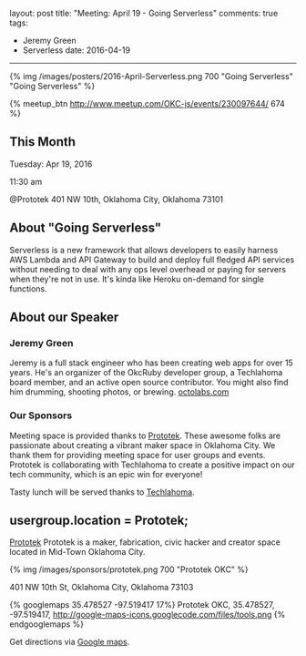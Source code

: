 layout: post
title: "Meeting: April 19 - Going Serverless"
comments: true
tags:
  - Jeremy Green
  - Serverless
date: 2016-04-19
---

{% img /images/posters/2016-April-Serverless.png 700 "Going Serverless" "Going Serverless" %}

{% meetup_btn http://www.meetup.com/OKC-js/events/230097644/ 674 %}

## This Month
Tuesday: Apr 19, 2016

11:30 am

@Prototek
401 NW 10th,
Oklahoma City, Oklahoma
73101


## About "Going Serverless"
Serverless is a new framework that allows developers to easily harness AWS Lambda and API Gateway to build and deploy full fledged API services without needing to deal with any ops level overhead or paying for servers when they're not in use. It's kinda like Heroku on-demand for single functions.

## About our Speaker

### Jeremy Green
Jeremy is a full stack engineer who has been creating web apps for over 15 years. He's an organizer of the OkcRuby developer group, a Techlahoma board member, and an active open source contributor. You might also find him drumming, shooting photos, or brewing.
[octolabs.com](http://www.octolabs.com/)

<!-- more -->

### Our Sponsors
Meeting space is provided thanks to [Prototek](http://www.prototekokc.com). These awesome folks are passionate about creating a vibrant maker space in Oklahoma City. We thank them for providing meeting space for user groups and events. Prototek is collaborating with Techlahoma to create a positive impact on our tech community, which is an epic win for everyone!

Tasty lunch will be served thanks to [Techlahoma](http://techlahoma.org/).

## usergroup.location = Prototek;

[Prototek](http://prototekokc.com/) Prototek is a maker, fabrication, civic hacker and creator space located in Mid-Town Oklahoma City.

{% img /images/sponsors/prototek.png 700 "Prototek OKC" %}

401 NW 10th St, Oklahoma City, Oklahoma 73103

{% googlemaps 35.478527 -97.519417 17%}
  Prototek OKC, 35.478527, -97.519417, http://google-maps-icons.googlecode.com/files/tools.png
{% endgooglemaps %}

Get directions via [Google maps](https://www.google.com/maps/place/401+NW+10th+St/@35.478527,-97.519417,17z/data=!3m1!4b1!4m2!3m1!1s0x87b21733fd30d655:0xce3a1cd9b95c8415).
